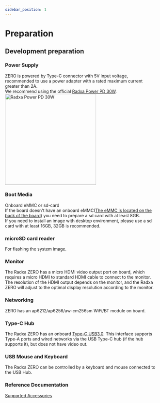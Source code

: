 ```yaml
---
sidebar_position: 1
---
```


# Preparation

## Development preparation

### Power Supply

ZERO is powered by Type-C connector with 5V input voltage, recommended to use a power adapter with a rated maximum current greater than 2A.  
We recommend using the official [Radxa Power PD 30W](../../accessories/pd-30w). <img src="/img/accessories/pd-30w.webp" alt="Radxa Power PD 30W" width="300" />

### Boot Media

Onboard eMMC or sd-card  
If the board doesn't have an onboard eMMC([The eMMC is located on the back of the board](../../hardware-design/hardware-interface#interface-overview)) you need to prepare a sd card with at least 8GB.  
If you need to install an image with desktop environment, please use a sd card with at least 16GB, 32GB is recommended.

### microSD card reader

For flashing the system image.

### Monitor

The Radxa ZERO has a micro HDMI video output port on board, which requires a micro HDMI to standard HDMI cable to connect to the monitor.  
The resolution of the HDMI output depends on the monitor, and the Radxa ZERO will adjust to the optimal display resolution according to the monitor.

### Networking

ZERO has an ap6212/ap6256/aw-cm256sm WiFi/BT module on board.

### Type-C Hub

The Radxa ZERO has an onboard [Type-C USB3.0](../../hardware-design/hardware-interface#interface-overview). This interface supports Type-A ports and wired networks via the USB Type-C hub (if the hub supports it), but does not have video out.

### USB Mouse and Keyboard

The Radxa ZERO can be controlled by a keyboard and mouse connected to the USB Hub.

### Reference Documentation

[Supported Accessories](../../accessories)
